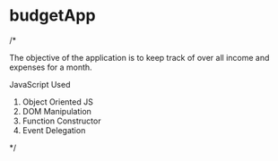 # budgetApp

/*

The objective of the application is to keep track of over all income and expenses for a month.

JavaScript Used

1. Object Oriented JS
2. DOM Manipulation
3. Function Constructor
4. Event Delegation

*/